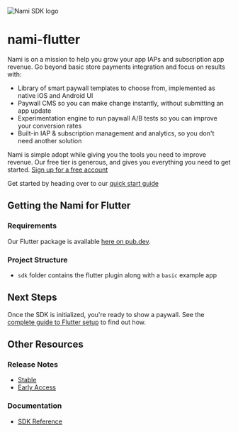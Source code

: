 ![Nami SDK logo](https://cdn.namiml.com/brand/sdk/Nami-SDK@0.5x.png)

# nami-flutter

Nami is on a mission to help you grow your app IAPs and subscription app revenue. Go beyond basic store payments integration and focus on results with:

* Library of smart paywall templates to choose from, implemented as native iOS and Android UI
* Paywall CMS so you can make change instantly, without submitting an app update
* Experimentation engine to run paywall A/B tests so you can improve your conversion rates
* Built-in IAP & subscription management and analytics, so you don't need another solution

Nami is simple adopt while giving you the tools you need to improve revenue. Our free tier is generous, and gives you everything you need to get started. [Sign up for a free account](https://app.namiml.com/join/)

Get started by heading over to our [quick start guide](https://docs.namiml.com/v2.0/docs/nami-quickstart-guide)

## Getting the Nami for Flutter

### Requirements

Our Flutter package is available [here on pub.dev](https://pub.dev/packages/nami_flutter).

### Project Structure
- `sdk` folder contains the flutter plugin along with a `basic` example app

## Next Steps

Once the SDK is initialized, you're ready to show a paywall. See the [complete guide to Flutter setup](https://docs.namiml.com/v2.0/docs/flutter-setup#show-a-paywall) to find out how.

## Other Resources

### Release Notes
- [Stable](https://github.com/namiml/nami-flutter/wiki/Nami-SDK-Stable-Releases)
- [Early Access](https://github.com/namiml/nami-flutter/wiki/Nami-SDK-Early-Access-Releases)

### Documentation

- [SDK Reference](https://docs.namiml.com/v2.0/reference/)
